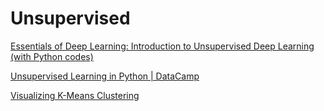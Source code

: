 # Unsupervised

[Essentials of Deep Learning: Introduction to Unsupervised Deep Learning \(with Python codes\)](https://www.analyticsvidhya.com/blog/2018/05/essentials-of-deep-learning-trudging-into-unsupervised-deep-learning/)

[Unsupervised Learning in Python \| DataCamp](https://www.datacamp.com/courses/unsupervised-learning-in-python)

[Visualizing K-Means Clustering](https://www.naftaliharris.com/blog/visualizing-k-means-clustering/)

